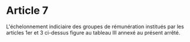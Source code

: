 # Article 7

L'échelonnement indiciaire des groupes de rémunération institués par les articles 1er et 3 ci-dessus figure au tableau III annexé au présent arrêté.
